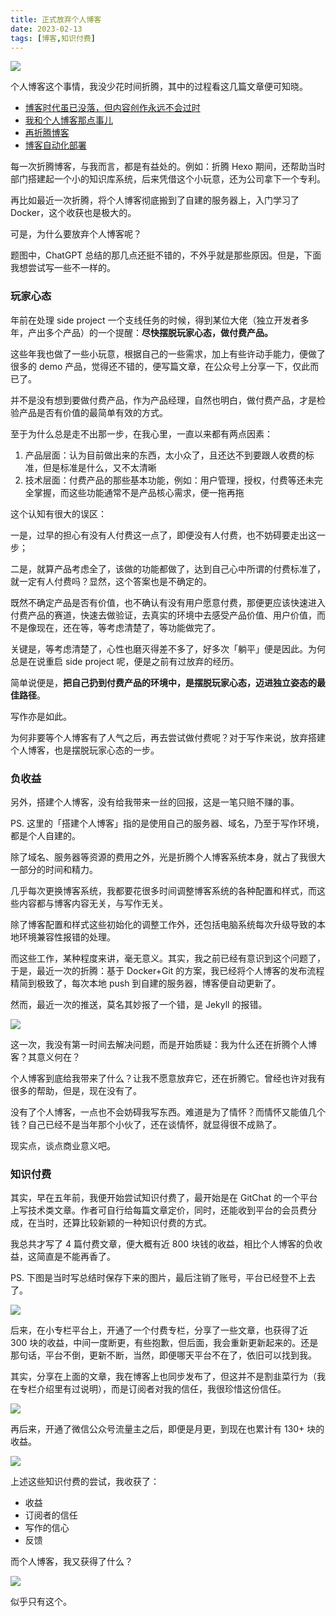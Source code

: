 ```yaml
---
title: 正式放弃个人博客
date: 2023-02-13
tags: [博客,知识付费]
---
```


![](../image/2023-02-13-give-up-personal-blog/AD2564C6-38D6-48A3-952F-DFBCB2DFBE45.ba52237ba8b84858bc0720f58c0b8d10.jpg)

个人博客这个事情，我没少花时间折腾，其中的过程看这几篇文章便可知晓。

- [博客时代虽已没落，但内容创作永远不会过时](https://mp.weixin.qq.com/s?**biz=MjM5MDQ4NjUwMg==&mid=2649196882&idx=1&sn=13943007798535a0b9e54fc1a35ef3a3&chksm=be5733db8920bacdf9878f2810e995fb9afb013974457cfe3980548b8c167c3559ec4eee618e&token=1184766650&lang=zh***CN#rd)
- [我和个人博客那点事儿](https://mp.weixin.qq.com/s?**biz=MjM5MDQ4NjUwMg==&mid=2649198578&idx=1&sn=b4810187f430e2b8cc3f000984dfd07f&chksm=be57357b8920bc6d52c561845afc7b37df37406fe05cb3eeabef2015d6d20bd76166ad9b690e&token=1184766650&lang=zh***CN#rd)
- [再折腾博客](https://mp.weixin.qq.com/s?**biz=MjM5MDQ4NjUwMg==&mid=2649198815&idx=1&sn=0870eec03a4a3ca390ac96634a87ca18&chksm=be572a568920a340de330070cb2465c14d2d0480b51d8e38b704f8bd70bb7306dd6bfcd1b772&token=1184766650&lang=zh***CN#rd)
- [博客自动化部署](https://mp.weixin.qq.com/s?**biz=MjM5MDQ4NjUwMg==&mid=2649198846&idx=1&sn=7c8f0bb6efc0ea791c8fe0e677290867&chksm=be572a778920a3619e0ce85117e91de7a6e1a96f8dce74121bcf2da470a0f6f02e674e3753dc&token=1184766650&lang=zh***CN#rd)

每一次折腾博客，与我而言，都是有益处的。例如：折腾 Hexo 期间，还帮助当时部门搭建起一个小的知识库系统，后来凭借这个小玩意，还为公司拿下一个专利。

再比如最近一次折腾，将个人博客彻底搬到了自建的服务器上，入门学习了 Docker，这个收获也是极大的。

可是，为什么要放弃个人博客呢？

题图中，ChatGPT 总结的那几点还挺不错的，不外乎就是那些原因。但是，下面我想尝试写一些不一样的。

### 玩家心态

年前在处理 side project 一个支线任务的时候，得到某位大佬（独立开发者多年，产出多个产品）的一个提醒：**尽快摆脱玩家心态，做付费产品。**

这些年我也做了一些小玩意，根据自己的一些需求，加上有些许动手能力，便做了很多的 demo 产品，觉得还不错的，便写篇文章，在公众号上分享一下，仅此而已了。

并不是没有想到要做付费产品，作为产品经理，自然也明白，做付费产品，才是检验产品是否有价值的最简单有效的方式。

至于为什么总是走不出那一步，在我心里，一直以来都有两点因素：

1. 产品层面：认为目前做出来的东西，太小众了，且还达不到要跟人收费的标准，但是标准是什么，又不太清晰
2. 技术层面：付费产品的那些基本功能，例如：用户管理，授权，付费等还未完全掌握，而这些功能通常不是产品核心需求，便一拖再拖

这个认知有很大的误区：

一是，过早的担心有没有人付费这一点了，即便没有人付费，也不妨碍要走出这一步；

二是，就算产品考虑全了，该做的功能都做了，达到自己心中所谓的付费标准了，就一定有人付费吗？显然，这个答案也是不确定的。

既然不确定产品是否有价值，也不确认有没有用户愿意付费，那便更应该快速进入付费产品的赛道，快速去做验证，去真实的环境中去感受产品价值、用户价值，而不是像现在，还在等，等考虑清楚了，等功能做完了。

关键是，等考虑清楚了，心性也磨灭得差不多了，好多次「躺平」便是因此。为何总是在说重启 side project 呢，便是之前有过放弃的经历。

简单说便是，**把自己扔到付费产品的环境中，是摆脱玩家心态，迈进独立姿态的最佳路径**。

写作亦是如此。

为何非要等个人博客有了人气之后，再去尝试做付费呢？对于写作来说，放弃搭建个人博客，也是摆脱玩家心态的一步。

### 负收益

另外，搭建个人博客，没有给我带来一丝的回报，这是一笔只赔不赚的事。

PS. 这里的「搭建个人博客」指的是使用自己的服务器、域名，乃至于写作环境，都是个人自建的。

除了域名、服务器等资源的费用之外，光是折腾个人博客系统本身，就占了我很大一部分的时间和精力。

几乎每次更换博客系统，我都要花很多时间调整博客系统的各种配置和样式，而这些内容都与博客内容无关，与写作无关。

除了博客配置和样式这些初始化的调整工作外，还包括电脑系统每次升级导致的本地环境兼容性报错的处理。

而这些工作，某种程度来讲，毫无意义。其实，我之前已经有意识到这个问题了，于是，最近一次的折腾：基于 Docker+Git 的方案，我已经将个人博客的发布流程精简到极致了，每次本地 push 到自建的服务器，博客便自动更新了。

然而，最近一次的推送，莫名其妙报了一个错，是 Jekyll 的报错。

![](../image/2023-02-13-give-up-personal-blog/8A318848-A7DB-498F-8413-06485A68C1A6.73c77b7297af46138e2b951a30e3a086.jpg)

这一次，我没有第一时间去解决问题，而是开始质疑：我为什么还在折腾个人博客？其意义何在？

个人博客到底给我带来了什么？让我不愿意放弃它，还在折腾它。曾经也许对我有很多的帮助，但是，现在没有了。

没有了个人博客，一点也不会妨碍我写东西。难道是为了情怀？而情怀又能值几个钱？自己已经不是当年那个小伙了，还在谈情怀，就显得很不成熟了。

现实点，谈点商业意义吧。

### 知识付费

其实，早在五年前，我便开始尝试知识付费了，最开始是在 GitChat 的一个平台上写技术类文章。作者可自行给每篇文章定价，同时，还能收到平台的会员费分成，在当时，还算比较新颖的一种知识付费的方式。

我总共才写了 4 篇付费文章，便大概有近 800 块钱的收益，相比个人博客的负收益，这简直是不能再香了。

PS. 下图是当时写总结时保存下来的图片，最后注销了账号，平台已经登不上去了。

![](../image/2023-02-13-give-up-personal-blog/71EE1293-03C6-4040-AFBC-443639A71D51.fd43650a8be449eeaced58d0b63fa7b6.jpg)

后来，在小专栏平台上，开通了一个付费专栏，分享了一些文章，也获得了近 300 块的收益，中间一度断更，有些抱歉，但后面，我会重新更新起来的。还是那句话，平台不倒，更新不断，当然，即便哪天平台不在了，依旧可以找到我。

其实，分享在上面的文章，我在博客上也同步发布了，但这并不是割韭菜行为（我在专栏介绍里有过说明），而是订阅者对我的信任，我很珍惜这份信任。

![](../image/2023-02-13-give-up-personal-blog/70D85A7F-500A-4219-B83B-B7292F1F1071.b4665cdaa0524fd387ad6a05869bdb78.jpg)

再后来，开通了微信公众号流量主之后，即便是月更，到现在也累计有 130+ 块的收益。

![](../image/2023-02-13-give-up-personal-blog/8FA88075-10DA-4F1D-9A28-F9A915C34BCF.504828e518a64c7dbec45bfb105958d2.jpg)

上述这些知识付费的尝试，我收获了：

- 收益
- 订阅者的信任
- 写作的信心
- 反馈

而个人博客，我又获得了什么？

![](../image/2023-02-13-give-up-personal-blog/9E2B745A-39DC-4085-A78A-808DACCE2256.39b95ced6a9c4fc48bd707bf8c220bdf.jpg)

似乎只有这个。